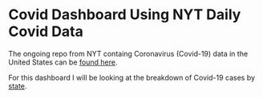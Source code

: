 # Covid Dashboard Using NYT Daily Covid Data

The ongoing repo from NYT containg Coronavirus (Covid-19) data in the United States can be <a href="https://github.com/nytimes/covid-19-data" target="_blank">found here</a>. 

For this dashboard I will be looking at the breakdown of Covid-19 cases by <a href="https://github.com/nytimes/covid-19-data/blob/master/live/us-states.csv" target="_blank">state</a>.
